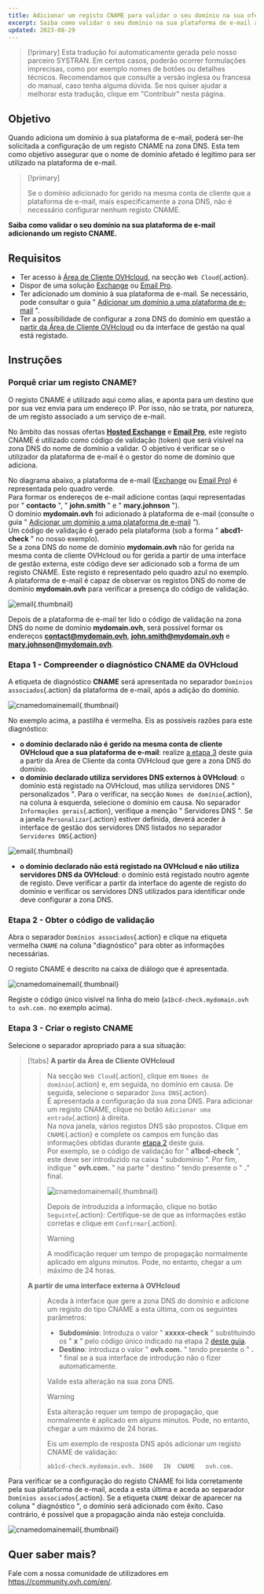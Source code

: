 ```yaml
---
title: Adicionar um registo CNAME para validar o seu domínio na sua oferta de e-mail
excerpt: Saiba como validar o seu domínio na sua plataforma de e-mail adicionando um registo CNAME
updated: 2023-08-29
---
```


> [!primary]
> Esta tradução foi automaticamente gerada pelo nosso parceiro SYSTRAN. Em certos casos, poderão ocorrer formulações imprecisas, como por exemplo nomes de botões ou detalhes técnicos. Recomendamos que consulte a versão inglesa ou francesa do manual, caso tenha alguma dúvida. Se nos quiser ajudar a melhorar esta tradução, clique em "Contribuir" nesta página.
>

## Objetivo

Quando adiciona um domínio à sua plataforma de e-mail, poderá ser-lhe solicitada a configuração de um registo CNAME na zona DNS. Esta tem como objetivo assegurar que o nome de domínio afetado é legítimo para ser utilizado na plataforma de e-mail.

> [!primary]
>
> Se o domínio adicionado for gerido na mesma conta de cliente que a plataforma de e-mail, mais especificamente a zona DNS, não é necessário configurar nenhum registo CNAME.

**Saiba como validar o seu domínio na sua plataforma de e-mail adicionando um registo CNAME.**

## Requisitos

- Ter acesso à [Área de Cliente OVHcloud](https://www.ovh.com/auth/?action=gotomanager&from=https://www.ovh.pt/&ovhSubsidiary=pt), na secção `Web Cloud`{.action}.
- Dispor de uma solução [Exchange](https://www.ovhcloud.com/pt/emails/) ou [Email Pro](https://www.ovhcloud.com/pt/emails/email-pro/).
- Ter adicionado um domínio à sua plataforma de e-mail. Se necessário, pode consultar o guia " [Adicionar um domínio a uma plataforma de e-mail](/pages/web_cloud/email_and_collaborative_solutions/microsoft_exchange/exchange_adding_domain) ".
- Ter a possibilidade de configurar a zona DNS do domínio em questão a [partir da Área de Cliente OVHcloud](/pages/web_cloud/domains/dns_zone_edit) ou da interface de gestão na qual está registado.

## Instruções

### Porquê criar um registo CNAME?

O registo CNAME é utilizado aqui como alias, e aponta para um destino que por sua vez envia para um endereço IP. Por isso, não se trata, por natureza, de um registo associado a um serviço de e-mail.

No âmbito das nossas ofertas [**Hosted Exchange**](https://www.ovhcloud.com/pt/emails/hosted-exchange/) e [**Email Pro**](https://www.ovhcloud.com/pt/emails/email-pro/), este registo CNAME é utilizado como código de validação (token) que será visível na zona DNS do nome de domínio a validar. O objetivo é verificar se o utilizador da plataforma de e-mail é o gestor do nome de domínio que adiciona.

No diagrama abaixo, a plataforma de e-mail ([Exchange](https://www.ovhcloud.com/pt/emails/) ou [Email Pro](https://www.ovhcloud.com/pt/emails/email-pro/)) é representada pelo quadro verde.<br>
Para formar os endereços de e-mail adicione contas (aqui representadas por " **contacto** ", " **john.smith** " e " **mary.johnson** ").<br>
O domínio **mydomain.ovh** foi adicionado à plataforma de e-mail (consulte o guia " [Adicionar um domínio a uma plataforma de e-mail](/pages/web_cloud/email_and_colaborative_solutions/microsoft_exchange/exchange_adding_domain) ").<br>
Um código de validação é gerado pela plataforma (sob a forma " **abcd1-check** " no nosso exemplo).<br>
Se a zona DNS do nome de domínio **mydomain.ovh** não for gerida na mesma conta de cliente OVHcloud ou for gerida a partir de uma interface de gestão externa, este código deve ser adicionado sob a forma de um registo CNAME. Este registo é representado pelo quadro azul no exemplo.<br>
A plataforma de e-mail é capaz de observar os registos DNS do nome de domínio **mydomain.ovh** para verificar a presença do código de validação.

![email](images/email-dns-conf-cname01.png){.thumbnail}

Depois de a plataforma de e-mail ter lido o código de validação na zona DNS do nome de domínio **mydomain.ovh**, será possível formar os endereços **contact@mydomain.ovh**, **john.smith@mydomain.ovh** e **mary.johnson@mydomain.ovh**.

### Etapa 1 - Compreender o diagnóstico CNAME da OVHcloud <a name="step1"></a>

A etiqueta de diagnóstico **CNAME** será apresentada no separador `Domínios associados`{.action} da plataforma de e-mail, após a adição do domínio.

![cnamedomainemail](images/cname_exchange_diagnostic.png){.thumbnail}

No exemplo acima, a pastilha é vermelha. Eis as possíveis razões para este diagnóstico:

- **o domínio declarado não é gerido na mesma conta de cliente OVHcloud que a sua plataforma de e-mail**: realize [a etapa 3](#step3) deste guia a partir da Área de Cliente da conta OVHcloud que gere a zona DNS do domínio.
- **o domínio declarado utiliza servidores DNS externos à OVHcloud**: o domínio está registado na OVHcloud, mas utiliza servidores DNS " personalizados ". Para o verificar, na secção `Nomes de domínio`{.action}, na coluna à esquerda, selecione o domínio em causa. No separador `Informações gerais`{.action}, verifique a menção " Servidores DNS ". Se a janela `Personalizar`{.action} estiver definida, deverá aceder à interface de gestão dos servidores DNS listados no separador `Servidores DNS`{.action}

![email](images/email-dns-conf-cname02.png){.thumbnail}

- **o domínio declarado não está registado na OVHcloud e não utiliza servidores DNS da OVHcloud**: o domínio está registado noutro agente de registo. Deve verificar a partir da interface do agente de registo do domínio e verificar os servidores DNS utilizados para identificar onde deve configurar a zona DNS.

### Etapa 2 - Obter o código de validação <a name="step2"></a>

Abra o separador `Domínios associados`{.action} e clique na etiqueta vermelha `CNAME` na coluna "diagnóstico" para obter as informações necessárias.

O registo CNAME é descrito na caixa de diálogo que é apresentada.

![cnamedomainemail](images/cname_exchange_informations.png){.thumbnail}

Registe o código único visível na linha do meio (`a1bcd-check.mydomain.ovh to ovh.com.` no exemplo acima).

### Etapa 3 - Criar o registo CNAME <a name="step3"></a>

Selecione o separador apropriado para a sua situação:

> [!tabs]
> **A partir da Área de Cliente OVHcloud**
>> Na secção `Web Cloud`{.action}, clique em `Nomes de domínio`{.action} e, em seguida, no domínio em causa. De seguida, selecione o separador `Zona DNS`{.action}.<br>
>> É apresentada a configuração da sua zona DNS. Para adicionar um registo CNAME, clique no botão `Adicionar uma entrada`{.action} à direita.<br>
>> Na nova janela, vários registos DNS são propostos. Clique em `CNAME`{.action} e complete os campos em função das informações obtidas durante [etapa 2](#step2) deste guia.<br>
>> Por exemplo, se o código de validação for " **a1bcd-check** ", este deve ser introduzido na caixa " subdomínio ". Por fim, indique " **ovh.com.** " na parte " destino " tendo presente o " **.**" final.
>>
>> ![cnamedomainemail](images/cname_add_entry_dns_zone.png){.thumbnail}
>>
>> Depois de introduzida a informação, clique no botão `Seguinte`{.action}: Certifique-se de que as informações estão corretas e clique em `Confirmar`{.action}.<br>
>>
>> > [!warning]
>> >
>> > A modificação requer um tempo de propagação normalmente aplicado em alguns minutos. Pode, no entanto, chegar a um máximo de 24 horas.
>>
> **A partir de uma interface externa à OVHcloud**
>>
>> Aceda à interface que gere a zona DNS do domínio e adicione um registo do tipo CNAME a esta última, com os seguintes parâmetros:
>>
>> - **Subdomínio**: Introduza o valor " **xxxxx-check** " substituindo os " **x** " pelo código único indicado na etapa 2 [deste guia](#step2).
>> - **Destino**: introduza o valor " **ovh.com.** " tendo presente o " **.** " final se a sua interface de introdução não o fizer automaticamente.
>>
>> Valide esta alteração na sua zona DNS.
>>
>> > [!warning]
>> >
>> > Esta alteração requer um tempo de propagação, que normalmente é aplicado em alguns minutos. Pode, no entanto, chegar a um máximo de 24 horas.
>> >
>>
>> Eis um exemplo de resposta DNS após adicionar um registo CNAME de validação:
>>
>> ```bash
>> ab1cd-check.mydomain.ovh. 3600	IN	CNAME	ovh.com.
>> ```

Para verificar se a configuração do registo CNAME foi lida corretamente pela sua plataforma de e-mail, aceda a esta última e aceda ao separador `Domínios associados`{.action}. Se a etiqueta `CNAME` deixar de aparecer na coluna " diagnóstico ", o domínio será adicionado com êxito. Caso contrário, é possível que a propagação ainda não esteja concluída.

![cnamedomainemail](images/cname_exchange_diagnostic_green.png){.thumbnail}

## Quer saber mais?

Fale com a nossa comunidade de utilizadores em <https://community.ovh.com/en/>.